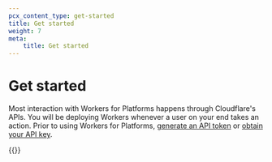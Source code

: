 ```yaml
---
pcx_content_type: get-started
title: Get started
weight: 7
meta:
    title: Get started
---
```


# Get started 

Most interaction with Workers for Platforms happens through Cloudflare's APIs. You will be deploying Workers whenever a user on your end takes an action. Prior to using Workers for Platforms, [generate an API token](/fundamentals/api/get-started/create-token/) or [obtain your API key](/fundamentals/api/get-started/keys/).

{{<directory-listing>}}